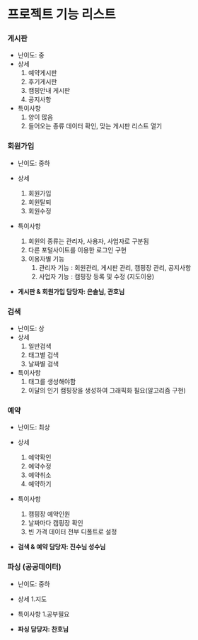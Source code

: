 # 프로젝트 기능 리스트

### 게시판

-   난이도: 중
-   상세
    1. 예약게시판
    2. 후기게시판
    3. 캠핑안내 게시판
    4. 공지사항
-   특이사항
    1. 양이 많음
    2. 들어오는 종류 데이터 확인, 맞는 게시판 리스트 열기

### 회원가입

-   난이도: 중하
-   상세
    1. 회원가입
    2. 회원탈퇴
    3. 회원수정
-   특이사항

    1. 회원의 종류는 관리자, 사용자, 사업자로 구분됨
    2. 다른 포털사이트를 이용한 로그인 구현
    3. 이용자별 기능
        1. 관리자 기능 : 회원관리, 게시판 관리, 캠핑장 관리, 공지사항
        2. 사업자 기능 : 캠핑장 등록 및 수정 (지도이용)

-   **게시판 & 회원가입 담당자: 은솔님, 관호님**

### 검색

-   난이도: 상
-   상세
    1. 일반검색
    2. 태그별 검색
    3. 날짜별 검색
-   특이사항
    1. 태그를 생성해야함
    2. 이달의 인기 캠핑장을 생성하여 그래픽화 필요(알고리즘 구현)

### 예약

-   난이도: 최상
-   상세
    1. 예약확인
    2. 예약수정
    3. 예약취소
    4. 예약하기
-   특이사항

    1. 캠핑장 예약인원
    2. 날짜마다 캠핑장 확인
    3. 빈 가격 데이터 전부 디폴트로 설정

-   **검색 & 예약 담당자: 진수님 성수님**

### 파싱 (공공데이터)

-   난이도: 중하
-   상세 1.지도

-   특이사항 1.공부필요

-   **파싱 담당자: 찬호님**

